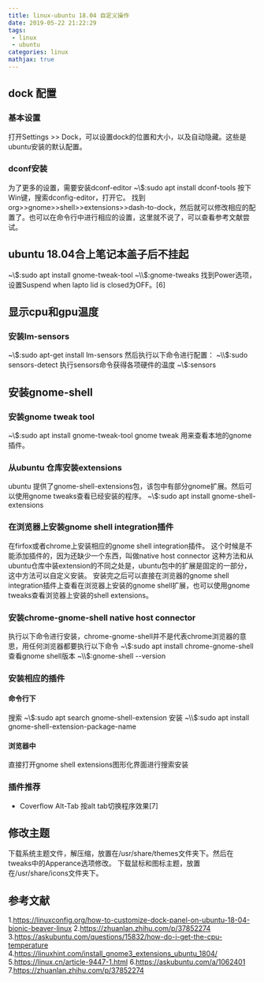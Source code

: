 ```yaml
---
title: linux-ubuntu 18.04 自定义操作
date: 2019-05-22 21:22:29
tags:
 - linux
 - ubuntu 
categories: linux
mathjax: true
---
```


## dock 配置
### 基本设置
打开Settings >> Dock，可以设置dock的位置和大小，以及自动隐藏。这些是ubuntu安装的默认配置。

### dconf安装
为了更多的设置，需要安装dconf-editor
~\\$:sudo apt install dconf-tools
按下Win键，搜索dconfig-editor，打开它。
找到org>>gnome>>shell>>extensions>>dash-to-dock，然后就可以修改相应的配置了。也可以在命令行中进行相应的设置，这里就不说了，可以查看参考文献尝试。

## ubuntu 18.04合上笔记本盖子后不挂起
~\\$:sudo apt install gnome-tweak-tool
~\\$:gnome-tweaks
找到Power选项，设置Suspend when lapto lid is closed为OFF。[6]

## 显示cpu和gpu温度
### 安装lm-sensors
~\\$:sudo apt-get install lm-sensors 
然后执行以下命令进行配置：
~\\$:sudo sensors-detect
执行sensors命令获得各项硬件的温度
~\\$:sensors

## 安装gnome-shell
### 安装gnome tweak tool
~\\$:sudo apt install gnome-tweak-tool
gnome tweak 用来查看本地的gnome 插件。

### 从ubuntu 仓库安装extensions
ubuntu 提供了gnome-shell-extensions包，该包中有部分gnome扩展。然后可以使用gnome tweaks查看已经安装的程序。
~\\$:sudo apt install gnome-shell-extensions

### 在浏览器上安装gnome shell integration插件
在firfox或者chrome上安装相应的gnome shell integration插件。
这个时候是不能添加插件的，因为还缺少一个东西，叫做native host connector
这种方法和从ubuntu仓库中装extension的不同之处是，ubuntu包中的扩展是固定的一部分，这中方法可以自定义安装。
安装完之后可以直接在浏览器的gnome shell integration插件上查看在浏览器上安装的gnome shell扩展，也可以使用gnome tweaks查看浏览器上安装的shell extensions。

### 安装chrome-gnome-shell native host connector
执行以下命令进行安装，chrome-gnome-shell并不是代表chrome浏览器的意思，用任何浏览器都要执行以下命令
~\\$:sudo apt install chrome-gnome-shell
查看gnome shell版本
~\\$:gnome-shell --version

### 安装相应的插件
#### 命令行下
搜索
~\\$:sudo apt search gnome-shell-extension
安装
~\\$:sudo apt install gnome-shell-extension-package-name

#### 浏览器中
直接打开gnome shell extensions图形化界面进行搜索安装


### 插件推荐
- Coverflow Alt-Tab 按alt tab切换程序效果[7]


## 修改主题
下载系统主题文件，解压缩，放置在/usr/share/themes文件夹下。然后在tweaks中的Apperance选项修改。
下载鼠标和图标主题，放置在/usr/share/icons文件夹下。

## 参考文献
1.https://linuxconfig.org/how-to-customize-dock-panel-on-ubuntu-18-04-bionic-beaver-linux
2.https://zhuanlan.zhihu.com/p/37852274
3.https://askubuntu.com/questions/15832/how-do-i-get-the-cpu-temperature
4.https://linuxhint.com/install_gnome3_extensions_ubuntu_1804/
5.https://linux.cn/article-9447-1.html
6.https://askubuntu.com/a/1062401
7.https://zhuanlan.zhihu.com/p/37852274
